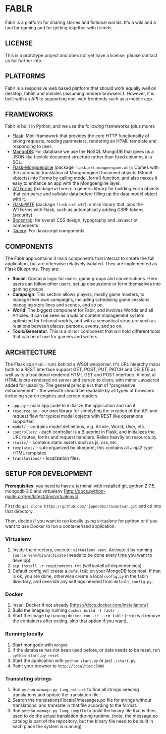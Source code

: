 # FABLR
Fablr is a platform for sharing stories and fictional worlds. It's a wiki and a tool for gaming and for getting together with friends.

## LICENSE
This is a prototype project and does not yet have a license, please contact us for further info.

## PLATFORMS
Fablr is a responsive web based platform that should work equally well on desktop, tablet and mobiles (assuming modern browsers!). However, it is built with an API to supporting non-web frontends such as a mobile app.

## FRAMEWORKS
Fablr is built in Python, and we use the following frameworks (plus more):
* [Flask](http://flask.pocoo.org/): Mini-framework that provides the core HTTP functionality of taking requests, reading parameters, rendering an HTML template and responding to user.
* [MongoDB](http://www.mongodb.org/): For database we use the NoSQL MongoDB that gives us a JSON like flexible document structure rather than fixed columns à la SQL.
* [Flask-Mongoengine](http://mongoengine.org/) (package `flask.ext.mongoengine.wtf`): Comes with the automatic translation of Mongoengine Document objects (Model objects) into Forms by calling model_form() function, and also makes it easy to enhance an app with the Mongoengine layer.
* [WTForms](http://wtforms.readthedocs.org/en/1.0.5/) (package `wtforms`): a generic library for building Form objects that can parse and validate data before filling up the data model object with it.
* [Flask-WTF](https://flask-wtf.readthedocs.org/en/latest/) (package `flask.ext.wtf`): a mini library that joins the WTForms with Flask, such as automatically adding CSRF tokens (security)
* [Bootstrap](http://getbootstrap.com/): for overall CSS design, typography and Javascript components
* [jQuery](http://jquery.com/): For Javascript components.

## COMPONENTS
The Fablr app contains 4 main components that interact to create the full application, but are otherwise relatively isolated. They are implemented as Flask Blueprints. They are:
* **Social**: Contains logic for users, game groups and conversations. Here users can follow other users, set up discussions or form themselves into gaming groups.
* **Campaign**: This section allows players, mostly game masters, to manage their own campaigns, including scheduling game sessions, managing story lines and scenes, and so on.
* **World**: The biggest component for Fablr, and involves Worlds and all Articles. It can be seen as a wiki or content management system optimized for fictional worlds, and with a semantical structure such as relations between places, persons, events, and so on.
* **Tools/Generator**: This is a minor component that will hold different tools that can be of use for gamers and writers.

## ARCHITECTURE
The Flask app `Fablr` runs behind a WSGI webserver. It's URL hiearchy maps both to a REST interface support GET, POST, PUT, PATCH and DELETE as well as to a traditional rendered HTML GET and POST interface. Almost all HTML is pre-rendered on server and served to client, with minor Javascript added for usability. The general principle is that of "progressive enhancement" - the website should be readable by all types of browsers including search engines and screen readers.
* `app.py` - main app code to initialize the application and run it
* `resource.py` - our own library for simplyfing the creation of the API and request flow for typical model objects with REST like operations supported
* `model/` - contains model definitions, e.g. Article, World, User, etc.
* `controller/` - each controller is a Blueprint in Flask, and initializes the URL routes, forms and request handlers. Relies heavily on resource.py.
* `static/` - contains static assets such as js, css, etc
* `templates/` - sub-organized by blueprint, this contains all Jinja2 type HTML templates.
* `translations/` - localization files.

## SETUP FOR DEVELOPMENT
**Prerequisites**: you need to have a terminal with installed git, python 2.7.5, mongodb 3.0 and virtualenv [http://docs.python-guide.org/en/latest/dev/virtualenvs]

First do `git clone https://github.com/ripperdoc/raconteur.git` and cd into that directory.

Then, decide if you want to run locally using virtualenv for python or if you want to use Docker to run a containerized application.

### Virtualenv
1. Inside the directory, execute:  `virtualenv venv`. Activate it by running `source venv/bin/activate` (needs to be done every time you want to develop)
2. `pip install -r requirements.txt` (will install all dependencies)
3. Default config will create a `defaultdb` on your MongoDB localhost. If that is ok, you are done, otherwise create a local `config.py` in the fablr/ directory, and override any settings needed from `default_config.py`.

### Docker
1. Install Docker if not already [https://docs.docker.com/installation/]
2. Build the image by running `docker build -t fablr .`
3. Start the image by running `docker run -it --rm fablr` (--rm will remove the containers after exiting, skip that option if you want).

### Running locally
1. Start mongodb with `mongod`
2. If the database has not been used before, or data needs to be reset, run `python start.py reset`
3. Start the application with `python start.py` or just `./start.py`
4. Point your browser to `http://localhost:5000`

### Translating strings
1. Run `python manage.py lang_extract` to find all strings needing translations and update the translation file.
2. Search the translations/[locale]/messages.po file for strings without translations, and translate in that file according to the format.
3. Run `python manage.py lang_compile` to build the binary file that is then used to do the actual translation during runtime. (note, the message.po catalog is part of the repository, but the binary file need to be built in each place the system is running)